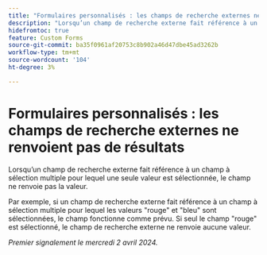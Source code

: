 ```yaml
---
title: "Formulaires personnalisés : les champs de recherche externes ne renvoient pas de résultats"
description: "Lorsqu’un champ de recherche externe fait référence à un champ à sélection multiple pour lequel une seule valeur est sélectionnée, le champ ne renvoie pas la valeur."
hidefromtoc: true
feature: Custom Forms
source-git-commit: ba35f0961af20753c8b902a46d47dbe45ad3262b
workflow-type: tm+mt
source-wordcount: '104'
ht-degree: 3%

---
```



# Formulaires personnalisés : les champs de recherche externes ne renvoient pas de résultats

Lorsqu’un champ de recherche externe fait référence à un champ à sélection multiple pour lequel une seule valeur est sélectionnée, le champ ne renvoie pas la valeur.

Par exemple, si un champ de recherche externe fait référence à un champ à sélection multiple pour lequel les valeurs &quot;rouge&quot; et &quot;bleu&quot; sont sélectionnées, le champ fonctionne comme prévu. Si seul le champ &quot;rouge&quot; est sélectionné, le champ de recherche externe ne renvoie aucune valeur.

_Premier signalement le mercredi 2 avril 2024._

